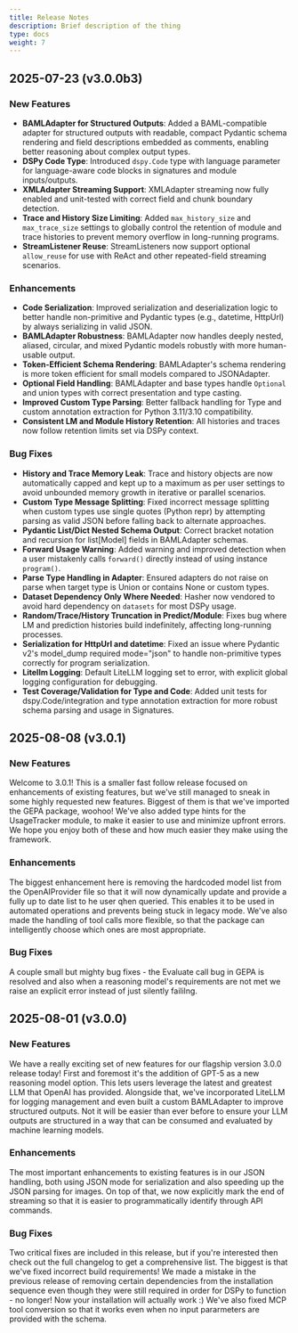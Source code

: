 ```yaml
---
title: Release Notes
description: Brief description of the thing
type: docs
weight: 7
---
```


## 2025-07-23 (v3.0.0b3)
### New Features
- **BAMLAdapter for Structured Outputs**: Added a BAML-compatible adapter for structured outputs with readable, compact Pydantic schema rendering and field descriptions embedded as comments, enabling better reasoning about complex output types.
- **DSPy Code Type**: Introduced `dspy.Code` type with language parameter for language-aware code blocks in signatures and module inputs/outputs.
- **XMLAdapter Streaming Support**: XMLAdapter streaming now fully enabled and unit-tested with correct field and chunk boundary detection.
- **Trace and History Size Limiting**: Added `max_history_size` and `max_trace_size` settings to globally control the retention of module and trace histories to prevent memory overflow in long-running programs.
- **StreamListener Reuse**: StreamListeners now support optional `allow_reuse` for use with ReAct and other repeated-field streaming scenarios.

### Enhancements
- **Code Serialization**: Improved serialization and deserialization logic to better handle non-primitive and Pydantic types (e.g., datetime, HttpUrl) by always serializing in valid JSON.
- **BAMLAdapter Robustness**: BAMLAdapter now handles deeply nested, aliased, circular, and mixed Pydantic models robustly with more human-usable output.
- **Token-Efficient Schema Rendering**: BAMLAdapter's schema rendering is more token efficient for small models compared to JSONAdapter.
- **Optional Field Handling**: BAMLAdapter and base types handle `Optional` and union types with correct presentation and type casting.
- **Improved Custom Type Parsing**: Better fallback handling for Type and custom annotation extraction for Python 3.11/3.10 compatibility.
- **Consistent LM and Module History Retention**: All histories and traces now follow retention limits set via DSPy context.

### Bug Fixes
- **History and Trace Memory Leak**: Trace and history objects are now automatically capped and kept up to a maximum as per user settings to avoid unbounded memory growth in iterative or parallel scenarios.
- **Custom Type Message Splitting**: Fixed incorrect message splitting when custom types use single quotes (Python repr) by attempting parsing as valid JSON before falling back to alternate approaches.
- **Pydantic List/Dict Nested Schema Output**: Correct bracket notation and recursion for list[Model] fields in BAMLAdapter schemas.
- **Forward Usage Warning**: Added warning and improved detection when a user mistakenly calls `forward()` directly instead of using instance `program()`. 
- **Parse Type Handling in Adapter**: Ensured adapters do not raise on parse when target type is Union or contains None or custom types.
- **Dataset Dependency Only Where Needed**: Hasher now vendored to avoid hard dependency on `datasets` for most DSPy usage.
- **Random/Trace/History Truncation in Predict/Module**: Fixes bug where LM and prediction histories build indefinitely, affecting long-running processes.
- **Serialization for HttpUrl and datetime**: Fixed an issue where Pydantic v2's model_dump required mode="json" to handle non-primitive types correctly for program serialization.
- **Litellm Logging**: Default LiteLLM logging set to error, with explicit global logging configuration for debugging.
- **Test Coverage/Validation for Type and Code**: Added unit tests for dspy.Code/integration and type annotation extraction for more robust schema parsing and usage in Signatures.

## 2025-08-08 (v3.0.1)
### New Features
Welcome to 3.0.1!  This is a smaller fast follow release focused on enhancements of existing features, but we've still managed to sneak in some highly requested new features.  Biggest of them is that we've imported the GEPA package, woohoo!  We've also added type hints for the UsageTracker module, to make it easier to use and minimize upfront errors.  We hope you enjoy both of these and how much easier they make using the framework.

### Enhancements
The biggest enhancement here is removing the hardcoded model list from the OpenAIProvider file so that it will now dynamically update and provide a fully up to date list to he user qhen queried.  This enables it to be used in automated operations and prevents being stuck in legacy mode.  We've also made the handling of tool calls more flexible, so that the package can intelligently choose which ones are most appropriate. 

### Bug Fixes
A couple small but mighty bug fixes - the Evaluate call bug in GEPA is resolved and also when a reasoning model's requirements are not met we raise an explicit error instead of just silently faililng.

## 2025-08-01 (v3.0.0)
### New Features
We have a really exciting set of new features for our flagship version 3.0.0 release today!  First and foremost it's the addition of GPT-5 as a new reasoning model option.  This lets users leverage the latest and greatest LLM that OpenAI has provided.  Alongside that, we've incorporated LiteLLM for logging management and even built a custom BAMLAdapter to improve structured outputs.  Not it will be easier than ever before to ensure your LLM outputs are structured in a way that can be consumed and evaluated by machine learning models.

### Enhancements
The most important enhancements to existing features is in our JSON handling, both using JSON mode for serialization and also speeding up the JSON parsing for images.  On top of that, we now explicitly mark the end of streaming so that it is easier to programmatically identify through API commands. 

### Bug Fixes
Two critical fixes are included in this release, but if you're interested then check out the full changelog to get a comprehensive list.  The biggest is that we've fixed incorrect build requirements!  We made a mistake in the previous release of removing certain dependencies from the installation sequence even though they were still required in order for DSPy to function - no longer!  Now your installation will actually work :)  We've also fixed MCP tool conversion so that it works even when no input pararmeters are provided with the schema. 
